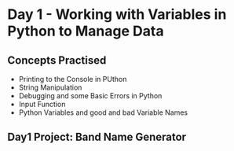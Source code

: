 # Day 1 - Working with Variables in Python to Manage Data
## Concepts Practised
- Printing to the Console in PUthon
- String Manipulation 
- Debugging and some Basic Errors in Python
- Input Function
- Python Variables and good and bad Variable Names
## Day1 Project: Band Name Generator
